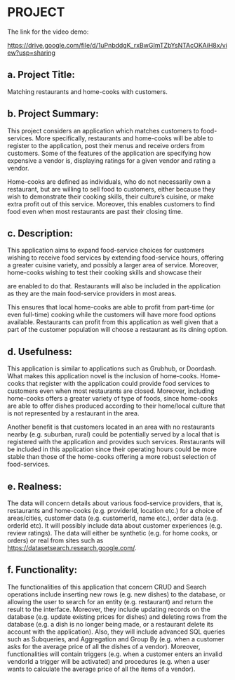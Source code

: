# PROJECT

The link for the video demo: 

https://drive.google.com/file/d/1uPnbddgK_rxBwGImTZbYsNTAcOKAiH8x/view?usp=sharing

## a. Project Title: 

Matching restaurants and home-cooks with customers.

## b. Project Summary:

This project considers an application which matches customers to food-services. More
specifically, restaurants and home-cooks will be able to register to the application, post their
menus and receive orders from customers. Some of the features of the application are specifying
how expensive a vendor is, displaying ratings for a given vendor and rating a vendor.

Home-cooks are defined as individuals, who do not necessarily own a restaurant, but are willing
to sell food to customers, either because they wish to demonstrate their cooking skills, their
culture’s cuisine, or make extra profit out of this service. Moreover, this enables customers to
find food even when most restaurants are past their closing time.

## c. Description:

This application aims to expand food-service choices for customers wishing to receive food
services by extending food-service hours, offering a greater cuisine variety, and possibly a larger
area of service. Moreover, home-cooks wishing to test their cooking skills and showcase their

are enabled to do that. Restaurants will also be included in the application as they are the main
food-service providers in most areas.

This ensures that local home-cooks are able to profit from part-time (or even full-time) cooking
while the customers will have more food options available. Restaurants can profit from this
application as well given that a part of the customer population will choose a restaurant as its
dining option.

## d. Usefulness:

This application is similar to applications such as Grubhub, or Doordash. What makes this
application novel is the inclusion of home-cooks. Home-cooks that register with the application
could provide food services to customers even when most restaurants are closed. Moreover,
including home-cooks offers a greater variety of type of foods, since home-cooks are able to
offer dishes produced according to their home/local culture that is not represented by a restaurant
in the area.

Another benefit is that customers located in an area with no restaurants nearby (e.g. suburban,
rural) could be potentially served by a local that is registered with the application and provides
such services. Restaurants will be included in this application since their operating hours could
be more stable than those of the home-cooks offering a more robust selection of food-services.

## e. Realness:

The data will concern details about various food-service providers, that is, restaurants and
home-cooks (e.g. providerId, location etc.) for a choice of areas/cities, customer data (e.g.
customerId, name etc.), order data (e.g. orderId etc). It will possibly include data about customer
experiences (e.g. review ratings). The data will either be synthetic (e.g. for home cooks, or
orders) or real from sites such as https://datasetsearch.research.google.com/.

## f. Functionality:

The functionalities of this application that concern CRUD and Search operations include
inserting new rows (e.g. new dishes) to the database, or allowing the user to search for an entity
(e.g. restaurant) and return the result to the interface. Moreover, they include updating records on
the database (e.g. update existing prices for dishes) and deleting rows from the database (e.g. a
dish is no longer being made, or a restaurant delete its account with the application). Also, they
will include advanced SQL queries such as Subqueries, and Aggregation and Group By (e.g.
when a customer asks for the average price of all the dishes of a vendor). Moreover,
functionalities will contain triggers (e.g. when a customer enters an invalid vendorId a trigger
will be activated) and procedures (e.g. when a user wants to calculate the average price of all the
items of a vendor).
